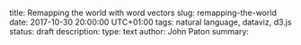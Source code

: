 title: Remapping the world with word vectors
slug: remapping-the-world
date: 2017-10-30 20:00:00 UTC+01:00
tags: natural language, dataviz, d3.js
status: draft
description:
type: text
author: John Paton
summary: 


<!--
<style>

.links line {
  stroke: #999;
  stroke-opacity: 0.6;
}

.nodes circle {
  stroke: #fff;
  stroke-width: 1.5px;
}

</style>
-->
<svg width="600" height="500"></svg>

<script src="https://d3js.org/d3.v4.min.js"></script>
<script>

var svg = d3.select("svg"),
    width = +svg.attr("width"),
    height = +svg.attr("height");

var color = d3.scaleOrdinal(d3.schemeCategory20);

var simulation = d3.forceSimulation()
    .force("charge", d3.forceManyBody().strength(-150))
    .force("collide", d3.forceCollide().radius(rad))
    .force("center", d3.forceCenter(width / 2, height / 2))
    .velocityDecay(0.7);

function rad(d){
    return Math.max(2, 25* Math.pow(d.area, 1/3));
};

d3.json("/static/graph.json", function(error, graph) {
  if (error) throw error;

  var link = svg.append("g")
      .attr("class", "links")
    .selectAll("line")
    .data(graph.links)
    .enter().append("line")
      .attr("stroke-width", 2)
      .attr("stroke", "#999")
      .attr("stroke-opacity", function(d) {return 0.5*Math.pow(d.strength, 2); });


//function(d) { return color(d.region); })

  var node = svg.append("g")
      .attr("class", "nodes")
      .selectAll(".node")
      .data(graph.nodes)
      .enter()
      .append("g")
        .attr("class","node")
        .call(d3.drag()
          .on("start", dragstarted)
          .on("drag", dragged)
          .on("end", dragended));

    node.append("circle")
        .attr("r", rad)
        .attr("fill", "red")


    node.attr("transform", function(d) { return "translate(" + d.x + "," + d.y + ")"; });

  //   .selectAll("circle")
  //   .data(graph.nodes)
  //   .enter().append("circle")
  //     .attr("cx", function(d) {return d.x; })
  //     .attr("cy", function(d) {return d.y; })
  //     .attr("r", rad)
  //     .attr("fill", "red")
  //     .call(d3.drag()
  //         .on("start", dragstarted)
  //         .on("drag", dragged)
  //         .on("end", dragended));

  node.append("text")
      .text(function(d) { return d.commonName; })
        .attr("alignment-baseline","middle")
        .attr("text-anchor", "right")
        .attr("dx", rad)
        .attr("font-family","sans-serif")
        .attr("font-size","9pt")
        .attr("opacity","0.5")

  simulation
      .nodes(graph.nodes)
      .on("tick", ticked);

  simulation.force("link", d3.forceLink()
                             .links(graph.links)
                             .strength(function(d) {return 5*(Math.pow(d.strength, 4)); })
                             .distance(function(d) {return 200*(1-Math.pow(d.strength, 2)); }));

    function boxx(d){
        return Math.min(Math.max(rad(d), d.x), width-rad(d)-100);
    }

    function boxy(d){
        return Math.min(Math.max(rad(d), d.y), height-rad(d)-5);
    }

  function ticked() {
    link
        .attr("x1", function(d) { return boxx(d.source); })
        .attr("y1", function(d) { return boxy(d.source); })
        .attr("x2", function(d) { return boxx(d.target); })
        .attr("y2", function(d) { return boxy(d.target); });

    node
        .attr("transform", function(d) { return "translate(" + boxx(d) + "," + boxy(d) + ")"; })
        .attr("cx", function(d) { boxx(d); })
        .attr("cy", function(d) { boxy(d) });
  }
});

function dragstarted(d) {
  if (!d3.event.active) simulation.alphaTarget(0.3).restart();
  d.fx = d.x;
  d.fy = d.y;
}

function dragged(d) {
  d.fx = d3.event.x;
  d.fy = d3.event.y;
}

function dragended(d) {
  if (!d3.event.active) simulation.alphaTarget(0);
  d.fx = null;
  d.fy = null;
}

</script>
